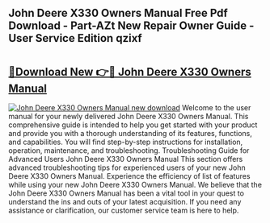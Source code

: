 ## John Deere X330 Owners Manual Free Pdf Download - Part-AZt New Repair Owner Guide - User Service Edition qzixf

# <h2><a href="http://bc24931.oget.top/?id=John+Deere+X330+Owners+Manual">🔗Download New 👉🔴 John Deere X330 Owners Manual</a></h2>

[![John Deere X330 Owners Manual new download](https://i.imgur.com/5g1atiW.png)](http://bc24931.oget.top/?id=John+Deere+X330+Owners+Manual)
Welcome to the user manual for your newly delivered John Deere X330 Owners Manual. This comprehensive guide is intended to help you get started with your product and provide you with a thorough understanding of its features, functions, and capabilities. You will find step-by-step instructions for installation, operation, maintenance, and troubleshooting. Troubleshooting Guide for Advanced Users John Deere X330 Owners Manual This section offers advanced troubleshooting tips for experienced users of your new John Deere X330 Owners Manual. Experience the efficiency of list of features while using your new John Deere X330 Owners Manual. We believe that the John Deere X330 Owners Manual has been a vital tool in your quest to understand the ins and outs of your latest acquisition. If you need any assistance or clarification, our customer service team is here to help.

